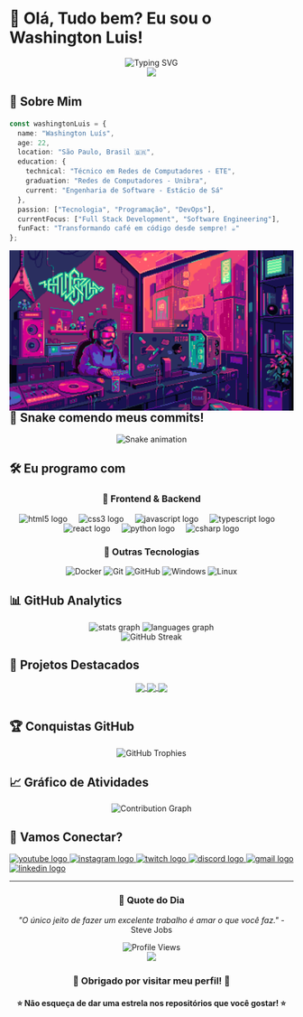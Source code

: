 # 👋 Olá, Tudo bem? Eu sou o Washington Luis!

<div align="center">
  <img src="https://readme-typing-svg.herokuapp.com?font=Fira+Code&weight=600&size=28&pause=1000&color=00D9FF&center=true&vCenter=true&width=800&lines=Desenvolvedor+Full+Stack;Engenheiro+de+Software;DevOps+Enthusiast;Apaixonado+por+Tecnologia!" alt="Typing SVG" />
</div>

<div align="center">
  <img src="https://user-images.githubusercontent.com/73097560/115834477-dbab4500-a447-11eb-908a-139a6edaec5c.gif">
</div>

## 🚀 Sobre Mim

```typescript
const washingtonLuis = {
  name: "Washington Luís",
  age: 22,
  location: "São Paulo, Brasil 🇧🇷",
  education: {
    technical: "Técnico em Redes de Computadores - ETE",
    graduation: "Redes de Computadores - Unibra",
    current: "Engenharia de Software - Estácio de Sá"
  },
  passion: ["Tecnologia", "Programação", "DevOps"],
  currentFocus: ["Full Stack Development", "Software Engineering"],
  funFact: "Transformando café em código desde sempre! ☕"
};
```
<div align="center">
  <img align="right" src="https://raw.githubusercontent.com/Ubaid2116/Ubaid2116/main/github-ppic.gif" />
</div>  

<br>

<br>

## 🐍 Snake comendo meus commits!

<div align="center">
  <img src="https://raw.githubusercontent.com/Crippyton/Crippyton/output/snake.svg" alt="Snake animation" />
</div>

## 🛠️ Eu programo com

<div align="center">

### 🎨 Frontend & Backend
<img src="https://cdn.jsdelivr.net/gh/devicons/devicon/icons/html5/html5-original.svg" height="40" alt="html5 logo" />
<img width="12" />
<img src="https://cdn.jsdelivr.net/gh/devicons/devicon/icons/css3/css3-original.svg" height="40" alt="css3 logo" />
<img width="12" />
<img src="https://cdn.jsdelivr.net/gh/devicons/devicon/icons/javascript/javascript-original.svg" height="40" alt="javascript logo" />
<img width="12" />
<img src="https://cdn.jsdelivr.net/gh/devicons/devicon/icons/typescript/typescript-original.svg" height="40" alt="typescript logo" />
<img width="12" />
<img src="https://cdn.jsdelivr.net/gh/devicons/devicon/icons/react/react-original.svg" height="40" alt="react logo" />
<img width="12" />
<img src="https://cdn.jsdelivr.net/gh/devicons/devicon/icons/python/python-original.svg" height="40" alt="python logo" />
<img width="12" />
<img src="https://cdn.jsdelivr.net/gh/devicons/devicon/icons/csharp/csharp-original.svg" height="40" alt="csharp logo" />

### 🔧 Outras Tecnologias
![Docker](https://img.shields.io/badge/Docker-2496ED?style=for-the-badge&logo=docker&logoColor=white)
![Git](https://img.shields.io/badge/Git-F05032?style=for-the-badge&logo=git&logoColor=white)
![GitHub](https://img.shields.io/badge/GitHub-181717?style=for-the-badge&logo=github&logoColor=white)
![Windows](https://img.shields.io/badge/Windows-0078D6?style=for-the-badge&logo=windows&logoColor=white)
![Linux](https://img.shields.io/badge/Linux-FCC624?style=for-the-badge&logo=linux&logoColor=black)

</div>

## 📊 GitHub Analytics

<div align="center">
  <img src="https://github-readme-stats.vercel.app/api?username=Crippyton&hide_title=false&hide_rank=false&show_icons=true&include_all_commits=true&count_private=true&disable_animations=false&theme=dracula&locale=pt-br&hide_border=true" height="180" alt="stats graph" />
  <img src="https://github-readme-stats.vercel.app/api/top-langs?username=Crippyton&locale=pt-br&hide_title=false&layout=compact&card_width=320&langs_count=6&theme=dracula&hide_border=true" height="180" alt="languages graph" />
</div>

<div align="center">
  <img src="https://github-readme-streak-stats.herokuapp.com/?user=Crippyton&theme=dracula&hide_border=true" alt="GitHub Streak" />
</div>

## 🎯 Projetos Destacados

<div align="center">

<a href="https://github.com/Crippyton/YataTools">
  <img align="center" src="https://github-readme-stats.vercel.app/api/pin/?username=Crippyton&repo=YataTools&theme=dracula&hide_border=true" />
</a>

<a href="https://github.com/Crippyton/Digital_watch">
  <img align="center" src="https://github-readme-stats.vercel.app/api/pin/?username=Crippyton&repo=Digital_watch&theme=dracula&hide_border=true" />
</a>

<a href="https://github.com/Crippyton/Music-Player">
  <img align="center" src="https://github-readme-stats.vercel.app/api/pin/?username=Crippyton&repo=Music-Player&theme=dracula&hide_border=true" />
</a>

</div>

<br>

## 🏆 Conquistas GitHub

<div align="center">
  <img src="https://github-profile-trophy.vercel.app/?username=Crippyton&theme=dracula&no-frame=true&no-bg=false&margin-w=4&row=2" alt="GitHub Trophies" />
</div>

## 📈 Gráfico de Atividades

<div align="center">
  <img src="https://github-readme-activity-graph.vercel.app/graph?username=Crippyton&theme=dracula&hide_border=true&area=true" alt="Contribution Graph" />
</div>


## 📱 Vamos Conectar?

<div align="left">

<a href="https://www.youtube.com/@yatagarasu_dev">
  <img src="https://img.shields.io/static/v1?message=Youtube&logo=youtube&label=&color=FF0000&logoColor=white&labelColor=&style=for-the-badge" height="30" alt="youtube logo" />
</a>
<a href="https://www.instagram.com/washington_hawk_/">
  <img src="https://img.shields.io/static/v1?message=Instagram&logo=instagram&label=&color=E4405F&logoColor=white&labelColor=&style=for-the-badge" height="30" alt="instagram logo" />
</a>
<a href="https://www.twitch.tv/yatagarasu_tech">
  <img src="https://img.shields.io/static/v1?message=Twitch&logo=twitch&label=&color=9146FF&logoColor=white&labelColor=&style=for-the-badge" height="30" alt="twitch logo" />
</a>
<a href="https://discord.gg/U3CAw4tAkh">
  <img src="https://img.shields.io/static/v1?message=Discord&logo=discord&label=&color=7289DA&logoColor=white&labelColor=&style=for-the-badge" height="30" alt="discord logo" />
</a>
<a href="mailto:washingtonrocha.dev@gmail.com">
  <img src="https://img.shields.io/static/v1?message=Gmail&logo=gmail&label=&color=D14836&logoColor=white&labelColor=&style=for-the-badge" height="30" alt="gmail logo" />
</a>
<a href="https://www.linkedin.com/in/washingtonluís/">
  <img src="https://img.shields.io/static/v1?message=LinkedIn&logo=linkedin&label=&color=0077B5&logoColor=white&labelColor=&style=for-the-badge" height="30" alt="linkedin logo" />
</a>

</div>

---

<div align="center">
  
### 💭 Quote do Dia
  
*"O único jeito de fazer um excelente trabalho é amar o que você faz."* - Steve Jobs

<img src="https://komarev.com/ghpvc/?username=Crippyton&color=blueviolet&style=for-the-badge" alt="Profile Views" />

</div>

<div align="center">
  <img src="https://user-images.githubusercontent.com/73097560/115834477-dbab4500-a447-11eb-908a-139a6edaec5c.gif">
  <h3>🚀 Obrigado por visitar meu perfil! 🚀</h3>
  <h4>⭐ Não esqueça de dar uma estrela nos repositórios que você gostar! ⭐</h4>
</div>